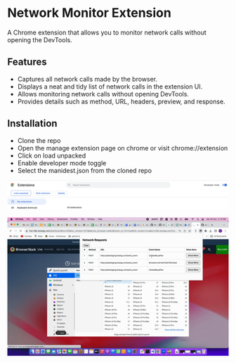# Network Monitor Extension

A Chrome extension that allows you to monitor network calls without opening the DevTools.


## Features

- Captures all network calls made by the browser.
- Displays a neat and tidy list of network calls in the extension UI.
- Allows monitoring network calls without opening DevTools.
- Provides details such as method, URL, headers, preview, and response.

## Installation
- Clone the repo
- Open the manage extension page on chrome or visit chrome://extension
- Click on load unpacked 
- Enable developer mode toggle 
- Select the manidest.json from the cloned repo

![Extension UI](/images/chrome_ss.png)

![Alt Text](/images/ezgif.com-video-to-gif.gif)